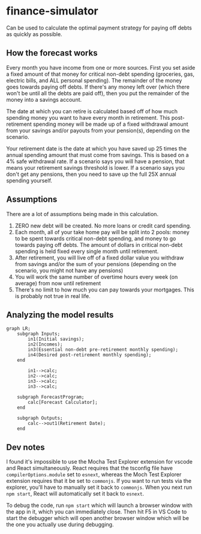 # finance-simulator

Can be used to calculate the optimal payment strategy for paying off debts as quickly as possible.

## How the forecast works

Every month you have income from one or more sources. First you set aside a fixed amount of that money for critical non-debt spending (groceries, gas, electric bills, and ALL personal spending). The remainder of the money goes towards paying off debts. If there's any money left over (which there won't be until all the debts are paid off), then you put the remainder of the money into a savings account.

The date at which you can retire is calculated based off of how much spending money you want to have every month in retirement. This post-retirement spending money will be made up of a fixed withdrawal amount from your savings and/or payouts from your pension(s), depending on the scenario.

Your retirement date is the date at which you have saved up 25 times the annual spending amount that must come from savings. This is based on a 4% safe withdrawal rate. If a scenario says you will have a pension, that means your retirement savings threshold is lower. If a scenario says you don't get any pensions, then you need to save up the full 25X annual spending yourself.

## Assumptions

There are a lot of assumptions being made in this calculation.

1. ZERO new debt will be created. No more loans or credit card spending.
1. Each month, all of your take home pay will be split into 2 pools: money to be spent towards critical non-debt spending, and money to go towards paying off debts. The amount of dollars in critical non-debt spending is held fixed every single month until retirement.
1. After retirement, you will live off of a fixed dollar value you withdraw from savings and/or the sum of your pensions (depending on the scenario, you might not have any pensions)
1. You will work the same number of overtime hours every week (on average) from now until retirement
1. There's no limit to how much you can pay towards your mortgages. This is probably not true in real life.

## Analyzing the model results

```mermaid
graph LR;
	subgraph Inputs;
        in1(Initial savings);
        in2(Incomes);
        in3(Essential non-debt pre-retirement monthly spending);
        in4(Desired post-retirement monthly spending);
    end

        in1-->calc;
        in2-->calc;
        in3-->calc;
        in3-->calc;

    subgraph ForecastProgram;
    	calc[Forecast Calculator];
    end

    subgraph Outputs;
    	calc-->out1(Retirement Date);
    end
```

## Dev notes

I found it's impossible to use the Mocha Test Explorer extension for vscode and React simultaneously. React requires that the tsconfig file have `compilerOptions.module` set to `esnext`, whereas the Moch Test Explorer extension requires that it be set to `commonjs`. If you want to run tests via the explorer, you'll have to manually set it back to `commonjs`. When you next run `npm start`, React will automatically set it back to `esnext`.

To debug the code, run `npm start` which will launch a browser window with the app in it, which you can immediately close. Then hit F5 in VS Code to start the debugger which will open another browser window which will be the one you actually use during debugging.